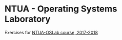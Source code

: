 # NTUA - Operating Systems Laboratory
Exercises for [NTUA-OSLab course, 2017-2018](http://www.cslab.ece.ntua.gr/courses/compsyslab/)
